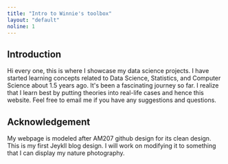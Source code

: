 ```yaml
---
title: "Intro to Winnie's toolbox"
layout: "default"
noline: 1
---
```


## Introduction

Hi every one, this is where I showcase my data science projects. I have started learning concepts related to Data Science, Statistics, and Computer Science about 1.5 years ago. It's been a fascinating journey so far. I realize that I learn best by putting theories into real-life cases and hence this website. Feel free to email me if you have any suggestions and questions. 

## Acknowledgement

My webpage is modeled after AM207 github design for its clean design. This is my first Jeykll blog design. I will work on modifying it to something that I can display my nature photography.

